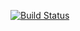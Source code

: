 [![Build Status](http://54.202.73.150/api/badges/fdiazcobos/dronedemo/status.svg)](http://54.202.73.150/fdiazcobos/dronedemo)